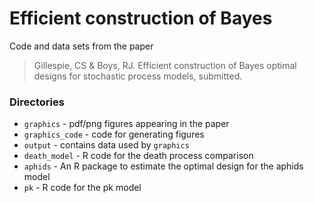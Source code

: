 #  Efficient construction of Bayes

Code and data sets from the paper

> Gillespie, CS & Boys, RJ. Efficient construction of Bayes optimal designs for stochastic process models, 
> submitted.

### Directories

  * `graphics` - pdf/png figures appearing in the paper
  * `graphics_code` - code for generating figures
  * `output` - contains data used by `graphics`
  * `death_model` - R code for the death process comparison
  * `aphids` - An R package to estimate the optimal design for the aphids model
  * `pk` - R code for the pk model 
